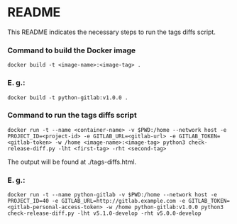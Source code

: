 # README #

This README indicates the necessary steps to run the tags diffs script.

### Command to build the Docker image ###

`docker build -t <image-name>:<image-tag> .`

### E. g.: ###

`docker build -t python-gitlab:v1.0.0 .`

### Command to run the tags diffs script ###

`docker run -t --name <container-name> -v $PWD:/home --network host -e PROJECT_ID=<project-id>
  -e GITLAB_URL=<gitlab-url> -e GITLAB_TOKEN=<gitlab-token> -w /home <image-name>:<image-tag>
  python3 check-release-diff.py -lht <first-tag> -rht <second-tag>`

The output will be found at ./tags-diffs.html.

### E. g.: ###

`docker run -t --name python-gitlab -v $PWD:/home --network host -e PROJECT_ID=40
  -e GITLAB_URL=http://gitlab.example.com -e GITLAB_TOKEN=<gitlab-personal-access-token> -w /home
  python-gitlab:v1.0.0 python3 check-release-diff.py -lht v5.1.0-develop -rht v5.0.0-develop`